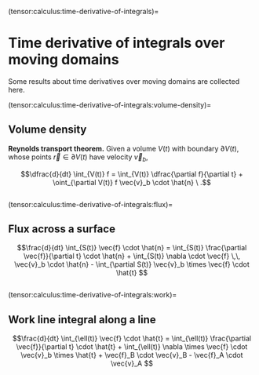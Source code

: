 (tensor:calculus:time-derivative-of-integrals)=
# Time derivative of integrals over moving domains

Some results about time derivatives over moving domains are collected here. 

(tensor:calculus:time-derivative-of-integrals:volume-density)=
## Volume density

**Reynolds transport theorem.**
Given a volume $V(t)$ with boundary $\partial V(t)$, whose points $\vec{r} \in \partial V(t)$ have velocity $\vec{v}_b$,

$$\dfrac{d}{dt} \int_{V(t)} f = \int_{V(t)} \dfrac{\partial f}{\partial t} + \oint_{\partial V(t)} f \vec{v}_b \cdot \hat{n} \ .$$

```{dropdown} "Proof"
```

(tensor:calculus:time-derivative-of-integrals:flux)=
## Flux across a surface

$$\frac{d}{dt} \int_{S(t)} \vec{f} \cdot \hat{n} = \int_{S(t)} \frac{\partial \vec{f}}{\partial t} \cdot \hat{n} + \int_{S(t)} \nabla \cdot \vec{f} \,\, \vec{v}_b \cdot \hat{n} - \int_{\partial S(t)} \vec{v}_b \times \vec{f} \cdot \hat{t} $$

```{dropdown} "Proof"
```

(tensor:calculus:time-derivative-of-integrals:work)=
## Work line integral along a line

$$\frac{d}{dt} \int_{\ell(t)} \vec{f} \cdot \hat{t} =  \int_{\ell(t)} \frac{\partial \vec{f}}{\partial t} \cdot \hat{t} + \int_{\ell(t)} \nabla \times \vec{f} \cdot \vec{v}_b \times \hat{t} + \vec{f}_B \cdot \vec{v}_B - \vec{f}_A \cdot \vec{v}_A $$

```{dropdown} "Proof"
```
